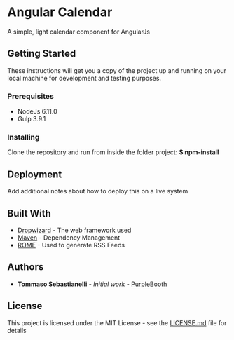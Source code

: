 # Angular Calendar

A simple, light calendar component for AngularJs

## Getting Started

These instructions will get you a copy of the project up and running on your local machine for development and testing purposes.

### Prerequisites

- NodeJs 6.11.0
- Gulp 3.9.1

### Installing

Clone the repository and run from inside the folder project:
<b>$ npm-install</b>  

## Deployment

Add additional notes about how to deploy this on a live system

## Built With

* [Dropwizard](http://www.dropwizard.io/1.0.2/docs/) - The web framework used
* [Maven](https://maven.apache.org/) - Dependency Management
* [ROME](https://rometools.github.io/rome/) - Used to generate RSS Feeds

## Authors

* **Tommaso Sebastianelli** - *Initial work* - [PurpleBooth](https://github.com/tommaso-sebastianelli)

## License

This project is licensed under the MIT License - see the [LICENSE.md](LICENSE.md) file for details

